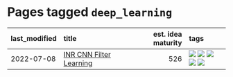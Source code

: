 # Pages tagged `deep_learning`

|last_modified|title|est. idea maturity|tags
|:---|:---|---:|:---|
|2022-07-08|[INR CNN Filter Learning](../INR_CNN_filter_learning.md)|526|[![](https://img.shields.io/badge/tag-CNN-abf295)](../tags/CNN.md) [![](https://img.shields.io/badge/tag-INR-97a75e)](../tags/INR.md) [![](https://img.shields.io/badge/tag-deep_learning-29349d)](../tags/deep_learning.md) [![](https://img.shields.io/badge/tag-experimental-6a156e)](../tags/experimental.md) [![](https://img.shields.io/badge/tag-filter_learning-50c04b)](../tags/filter_learning.md)|